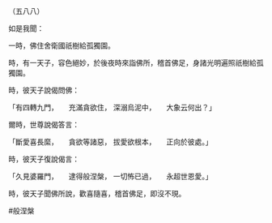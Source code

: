 （五八八）

如是我聞：

一時，佛住舍衛國祇樹給孤獨園。

時，有一天子，容色絕妙，於後夜時來詣佛所，稽首佛足，身諸光明遍照祇樹給孤獨園。

時，彼天子說偈問佛：

「有四轉九門，　　充滿貪欲住，
深溺烏泥中，　　大象云何出？」

爾時，世尊說偈答言：

「斷愛喜長縻，　　貪欲等諸惡，
拔愛欲根本，　　正向於彼處。」

時，彼天子復說偈言：

「久見婆羅門，　　逮得般涅槃，
一切怖已過，　　永超世恩愛。」

時，彼天子聞佛所說，歡喜隨喜，稽首佛足，即沒不現。



#般涅槃

